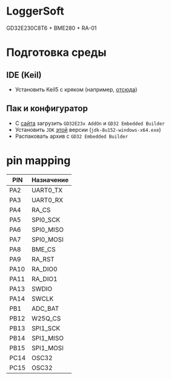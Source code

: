 # LoggerSoft
GD32E230C8T6 + BME280 + RA-01
# Подготовка среды
## IDE (Keil)
- Установить Keil5 с кряком (например, [отсюда](https://cloud.mail.ru/public/6Mi5/LJMCEYaYY))
## Пак и конфигуратор
- С [сайта](https://www.gd32mcu.com/en/download/0?kw=GD32E2) загрузить `GD32E23x AddOn` и `GD32 Embedded Builder`
- Установить `JDK` [этой](https://mirrors.huaweicloud.com/java/jdk/8u152-b16/) версии (`jdk-8u152-windows-x64.exe`)
- Распаковать архив с `GD32 Embedded Builder`

# pin mapping
| PIN | Назначение |
| - | - |
| PA2 | UART0_TX |
| PA3 | UART0_RX |
| PA4 | RA_CS |
| PA5 | SPI0_SCK |
| PA6 | SPI0_MISO |
| PA7 | SPI0_MOSI |
| PA8 | BME_CS |
| PA9 | RA_RST |
| PA10 | RA_DIO0 |
| PA11 | RA_DIO1 |
| PA13 | SWDIO |
| PA14 | SWCLK |
| PB1 | ADC_BAT |
| PB12 | W25Q_CS |
| PB13 | SPI1_SCK |
| PB14 | SPI1_MISO |
| PB15 | SPI1_MOSI |
| PC14 | OSC32 |
| PC15 | OSC32 |
